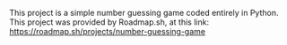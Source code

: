 This project is a simple number guessing game coded entirely in Python.
This project was provided by Roadmap.sh, at this link: https://roadmap.sh/projects/number-guessing-game

